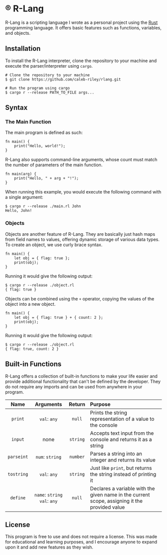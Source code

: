 # ®️ R-Lang

R-Lang is a scripting language I wrote as a personal project using the [Rust](https://www.rust-lang.org/) programming language. It offers basic features such as functions, variables, and objects.

## Installation

To install the R-Lang interpreter, clone the repository to your machine and execute the parser/interpreter using `cargo`.

```
# Clone the repository to your machine
$ git clone https://github.com/caleb-riley/rlang.git

# Run the program using cargo
$ cargo r --release PATH_TO_FILE args...
```

## Syntax

### The Main Function

The main program is defined as such:

```
fn main() {
    print("Hello, world!");
}
```

R-Lang also supports command-line arguments, whose count must match the number of parameters of the main function.

```
fn main(arg) {
    print("Hello, " + arg + "!");
}
```

When running this example, you would execute the following command with a single argument:

```
$ cargo r --release ./main.rl John
Hello, John!
```

### Objects

Objects are another feature of R-Lang. They are basically just hash maps from field names to values, offering dynamic storage of various data types. To create an object, we use curly brace syntax.

```
fn main() {
    let obj = { flag: true };
    print(obj);
}
```

Running it would give the following output:

```
$ cargo r --release ./object.rl
{ flag: true }
```

Objects can be combined using the `+` operator, copying the values of the object into a new object.

```
fn main() {
    let obj = { flag: true } + { count: 2 };
    print(obj);
}
```

Running it would give the following output:

```
$ cargo r --release ./object.rl
{ flag: true, count: 2 }
```

## Built-in Functions

R-Lang offers a collection of built-in functions to make your life easier and provide additional functionality that can't be defined by the developer. They do not require any imports and can be used from anywhere in your program.

| Name | Arguments | Return | Purpose |
|:----:|:---------:|:------:|:--------|
| `print` | `val`: `any` | `null` | Prints the string representation of a value to the console |
| `input` | none | `string` | Accepts text input from the console and returns it as a string |
| `parseint` | `num`: `string` | `number` | Parses a string into an integer and returns its value |
| `tostring` | `val`: `any` | `string` | Just like `print`, but returns the string instead of printing it |
| `define` | `name`: `string` `val`: `any` | `null` | Declares a variable with the given name in the current scope, assigning it the provided value |

## License

This program is free to use and does not require a license. This was made for educational and learning purposes, and I encourage anyone to expand upon it and add new features as they wish.
